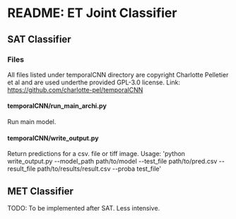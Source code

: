 # README: ET Joint Classifier
## SAT Classifier
### Files
All files listed under temporalCNN directory are copyright Charlotte Pelletier et al and are used underthe provided GPL-3.0 license. 
Link: https://github.com/charlotte-pel/temporalCNN
#### temporalCNN/run_main_archi.py
Run main model.
#### temporalCNN/write_output.py
Return predictions for a csv. file or tiff image. 
Usage: 'python write_output.py --model_path path/to/model --test_file path/to/pred.csv --result_file path/to/results/result.csv --proba
test_file'
 
## MET Classifier
TODO: To be implemented after SAT. Less intensive.
